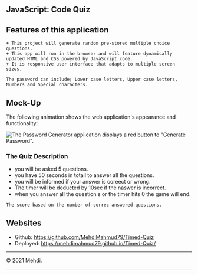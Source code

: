 ## JavaScript: Code Quiz

## Features of this application
```
+ This project will generate random pre-stored multiple choice questions. 
+ This app will run in the browser and will feature dynamically updated HTML and CSS powered by JavaScript code.
+ It is responsive user interface that adapts to multiple screen sizes.

The password can include; Lower case letters, Upper case letters, Numbers and Special characters. 
```



## Mock-Up

The following animation shows the web application's appearance and functionality:

![The Password Generator application displays a red button to "Generate Password".](./screen.gif)


### The Quiz Description
- you will be asked 5 questions.
- you have 50 seconds in totall to answer all the questions.
- you will be informed if your answer is coreect or wrong.
- The timer will be deducted by 10sec if the naswer is incorrect.
- when you answer all the question s or the timer hits 0 the game will end.
```
The score based on the number of correc answered questions.
```

## Websites
* Github: https://github.com/MehdiMahmud79/Timed-Quiz
* Deployed: https://mehdimahmud79.github.io/Timed-Quiz/

- - -
© 2021 Mehdi.
- - -